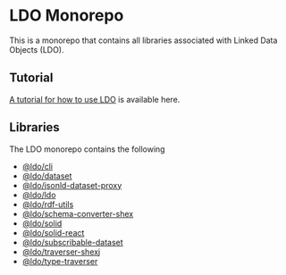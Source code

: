 # LDO Monorepo

This is a monorepo that contains all libraries associated with Linked Data Objects (LDO).

## Tutorial
[A tutorial for how to use LDO](./documentation/solid-react-tutorial.md) is available here. 

## Libraries
The LDO monorepo contains the following 
 - [@ldo/cli](./packages/cli/)
 - [@ldo/dataset](./packages/dataset/)
 - [@ldo/jsonld-dataset-proxy](./packages/jsonld-dataset-proxy/)
 - [@ldo/ldo](./packages/ldo/)
 - [@ldo/rdf-utils](./packages/rdf-utils/)
 - [@ldo/schema-converter-shex](./packages/schema-converter-shex/)
 - [@ldo/solid](./packages/solid/)
 - [@ldo/solid-react](./packages/solid-react/)
 - [@ldo/subscribable-dataset](./packages/subscribable-dataset/)
 - [@ldo/traverser-shexj](./packages/traverser-shexj/)
 - [@ldo/type-traverser](./packages/type-traverser/)